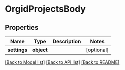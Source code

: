 # OrgidProjectsBody

## Properties
Name | Type | Description | Notes
------------ | ------------- | ------------- | -------------
**settings** | **object** |  | [optional] 

[[Back to Model list]](../README.md#documentation-for-models) [[Back to API list]](../README.md#documentation-for-api-endpoints) [[Back to README]](../README.md)

